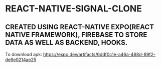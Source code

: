 # REACT-NATIVE-SIGNAL-CLONE
## CREATED USING REACT-NATIVE EXPO(REACT NATIVE FRAMEWORK), FIREBASE TO STORE DATA AS WELL AS BACKEND, HOOKS.

To download apk:
https://expo.dev/artifacts/6ddf0c1e-a46a-488d-89f2-de6e0214ae25
